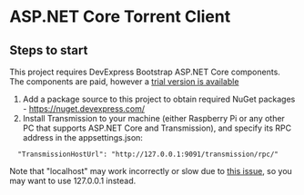 # ASP.NET Core Torrent Client

## Steps to start
This project requires DevExpress Bootstrap ASP.NET Core components. The components are paid, however a [trial version is available](https://community.devexpress.com/blogs/aspnet/archive/2018/03/05/now-available-the-devexpress-nuget-package-portal-nuget-devexpress-com.aspx)
1. Add a package source to this project to obtain required NuGet packages - https://nuget.devexpress.com/
2. Install Transmission to your machine (either Raspberry Pi or any other PC that supports ASP.NET Core and Transmission), and specify its RPC address in the appsettings.json:
```
  "TransmissionHostUrl": "http://127.0.0.1:9091/transmission/rpc/"
```
Note that "localhost" may work incorrectly or slow due to [this issue](https://github.com/dotnet/corefx/issues/24104), so you may want to use 127.0.0.1 instead.